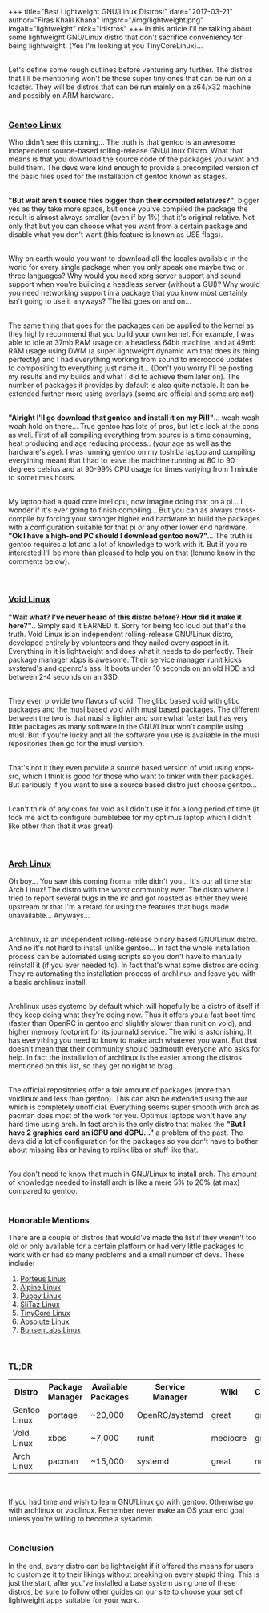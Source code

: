 +++
title="Best Lightweight GNU/Linux Distros!"
date="2017-03-21"
author="Firas Khalil Khana"
imgsrc="/img/lightweight.png"
imgalt="lightweight"
nick="ldistros"
+++
In this article I'll be talking about some lightweight GNU/Linux distro that don't sacrifice conveniency for being lightweight. (Yes I'm looking at you TinyCoreLinux)...
<br/>
<br/>

Let's define some rough outlines before venturing any further. The distros that I'll be mentioning won't be those super tiny ones that can be run on a toaster. They will be distros that can be run mainly on a x64/x32 machine and possibly on ARM hardware.
<br/>
<br/>


<h3><a href="https://gentoo.org/" target="_blank">Gentoo Linux</a></h3>
Who didn't see this coming... The truth is that gentoo is an awesome independent source-based rolling-release GNU/Linux Distro. What that means is that you download the source code of the packages you want and build them. The devs were kind enough to provide a precompiled version of the basic files used for the installation of gentoo known as stages.
<br/>
<br/>

<strong>"But wait aren't source files bigger than their compiled relatives?"</strong>, bigger yes as they take more space, but once you've compiled the package the result is almost always smaller (even if by 1%) that it's original relative. Not only that but you can choose what you want from a certain package and disable what you don't want (this feature is known as USE flags).
<br/>
<br/>

Why on earth would you want to download all the locales available in the world for every single package when you only speak one maybe two or three languages? Why would you need xorg server support and sound support when you're building a headless server (without a GUI)? Why would you need networking support in a package that you know most certainly isn't going to use it anyways? The list goes on and on...
<br/>
<br/>

The same thing that goes for the packages can be applied to the kernel as they highly recommend that you build your own kernel. For example, I was able to idle at 37mb RAM usage on a headless 64bit machine, and at 49mb RAM usage using DWM (a super lightweight dynamic wm that does its thing perfectly) and I had everything working from sound to microcode updates to compositing to everything just name it... (Don't you worry I'll be posting my results and my builds and what I did to achieve them later on).
The number of packages it provides by default is also quite notable. It can be extended further more using overlays (some are official and some are not).
<br/>
<br/>


<strong>"Alright I'll go download that gentoo and install it on my Pi!!"</strong>... woah woah woah hold on there... True gentoo has lots of pros, but let's look at the cons as well. First of all compiling everything from source is a time consuming, heat producing and age reducing process.. (your age as well as the hardware's age). I was running gentoo on my toshiba laptop and compiling everything meant that I had to leave the machine running at 80 to 90 degrees celsius and at 90-99% CPU usage for times variying from 1 minute to sometimes hours.
<br/>
<br/>

My laptop had a quad core intel cpu, now imagine doing that on a pi... I wonder if it's ever going to finish compiling... But you can as always cross-compile by forcing your stronger higher end hardware to build the packages with a configuration suitable for that pi or any other lower end hardware. <strong>"Ok I have a high-end PC should I download gentoo now?"</strong>... The truth is gentoo requires a lot and a lot of knowledge to work with it. But if you're interested I'll be more than pleased to help you on that (lemme know in the comments below).
<br/>
<br/>
<br/>

<h3><a href="https://www.voidlinux.eu/" target="_blank">Void Linux</a></h3>
<strong>"Wait what? I've never heard of this distro before? How did it make it here?"</strong>.. Simply said it EARNED it. Sorry for being too loud but that's the truth. Void Linux is an independent rolling-release GNU/Linux distro, developed entirely by volunteers and they nailed every aspect in it. Everything in it is lightweight and does what it needs to do perfectly. Their package manager xbps is awesome. Their service manager runit kicks systemd's and openrc's ass. It boots under 10 seconds on an old HDD and between 2-4 seconds on an SSD.
<br/>
<br/>

They even provide two flavors of void. The glibc based void with glibc packages and the musl based void with musl based packages. The different between the two is that musl is lighter and somewhat faster but has very little packages as many software in the GNU/Linux won't compile using musl. But if you're lucky and all the software you use is available in the musl repositories then go for the musl version.
<br/>
<br/>

That's not it they even provide a source based version of void using xbps-src, which I think is good for those who want to tinker with their packages. But seriously if you want to use a source based distro just choose gentoo...
<br/>
<br/>

I can't think of any cons for void as I didn't use it for a long period of time (it took me alot to configure bumblebee for my optimus laptop which I didn't like other than that it was great).
<br/>
<br/>
<br/>

<h3><a href="https://www.archlinux.org/" target="_blank">Arch Linux</a></h3>
Oh boy... You saw this coming from a mile didn't you... It's our all time star Arch Linux! The distro with the worst community ever. The distro where I tried to report several bugs in the irc and got roasted as either they were upstream or that I'm a retard for using the features that bugs made unavailable... Anyways...
<br/>
<br/>

Archlinux, is an independent rolling-release binary based GNU/Linux distro. And no it's not hard to install unlike gentoo... In fact the whole installation process can be automated using scripts so you don't have to manually reinstall it (if you ever needed to). In fact that's what some distros are doing. They're automating the installation process of archlinux and leave you with a basic archlinux install.
<br/>
<br/>

Archlinux uses systemd by default which will hopefully be a distro of itself if they keep doing what they're doing now. Thus it offers you a fast boot time (faster than OpenRC in gentoo and slightly slower than runit on void), and higher memory footprint for its journald service. The wiki is astonishing. It has everything you need to know to make arch whatever you want. But that doesn't mean that their community should badmouth everyone who asks for help. In fact the installation of archlinux is the easier among the distros mentioned on this list, so they get no right to brag...
<br/>
<br/>

The official repositories offer a fair amount of packages (more than voidlinux and less than gentoo). This can also be extended using the aur which is completely unofficial. Everything seems super smooth with arch as pacman does most of the work for you. Optimus laptops won't have any hard time using arch. In fact arch is the only distro that makes the <strong>"But I have 2 graphics card an iGPU and dGPU..."</strong> a problem of the past. The devs did a lot of configuration for the packages so you don't have to bother about missing libs or having to relink libs or stuff like that.
<br/>
<br/>

You don't need to know that much in GNU/Linux to install arch. The amount of knowledge needed to install arch is like a mere 5% to 20% (at max) compared to gentoo.
<br/>
<br/>

<h3><span class="line-center">Honorable Mentions</span></h3>
There are a couple of distros that would've made the list if they weren't too old or only available for a certain platform or had very little packages to work with or had so many problems and a small number of devs. These include:
<ol>
<li><a href="http://www.porteus.org/" target="_blank">Porteus Linux</a></li>
<li><a href="https://alpinelinux.org/" target="_blank">Alpine Linux</a></li>
<li><a href="http://puppylinux.org/main/Overview%20and%20Getting%20Started.htm" target="_blank">Puppy Linux</a></li>
<li><a href="http://www.slitaz.org/en/" target="_blank">SliTaz Linux</a></li>
<li><a href="http://tinycorelinux.net/" target="_blank">TinyCore Linux</a></li>
<li><a href="http://www.absolutelinux.org/" target="_blank">Absolute Linux</a></li>
<li><a href="https://www.bunsenlabs.org/" target="_blank">BunsenLabs Linux</a></li>
</ol>
<br/>

<h3><span class="line-center">TL;DR</span></h3>

<table style="width:100%">
  <tr>
    <th>Distro</th>
    <th>Package Manager</th>
    <th>Available Packages</th>
    <th>Service Manager</th>
    <th>Wiki</th>
    <th>Community</th>
    <th>Knowledge</th>
  </tr>
  <tr>
    <td>Gentoo Linux</td>
    <td>portage</td>
    <td>~20,000</td>
    <td>OpenRC/systemd</td>
    <td>great</td>
    <td>great</td>
    <td>a lot</td>
  </tr>
  <tr>
  <td>Void Linux</td>
  <td>xbps</td>
  <td>~7,000</td>
  <td>runit</td>
  <td>mediocre</td>
  <td>great</td>
  <td>medium</td>
  </tr>
  <tr>
  <td>Arch Linux</td>
  <td>pacman</td>
  <td>~15,000</td>
  <td>systemd</td>
  <td>great</td>
  <td>not so great</td>
  <td>medium</td>
  </tr>
</table>
<br/>

If you had time and wish to learn GNU/Linux go with gentoo. Otherwise go with archlinux or voidlinux. Remember never make an OS your end goal unless you're willing to become a sysadmin.
<br/>
<br/>

<h3><span class="line-center">Conclusion</span></h3>
In the end, every distro can be lightweight if it offered the means for users to customize it to their likings without breaking on every stupid thing. This is just the start, after you've installed a base system using one of these distros, be sure to follow other guides on our site to choose your set of lightweight apps suitable for your work.
<br/>
<br/>

